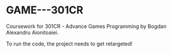 # GAME---301CR
Coursework for 301CR - Advance Games Programming by Bogdan Alexandru Aionitoaiei.

To run the code, the project needs to get retargeted!
